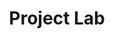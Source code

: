 ---
title: "Project Lab"
summary: "Experiments, tools, and prototypes from my learning and coding journey. Browse my side projects, experiments, and learning tools. These include practical tools like budgeting apps, game calculators, and AI-assisted helpers – built with React, Tailwind CSS, and Hugo. This will make the /project-lab/ link work correctly and give it a nice page with a title and intro."
---